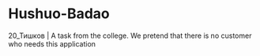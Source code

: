 # Hushuo-Badao
20_Тишков | A task from the college. We pretend that there is no customer who needs this application
